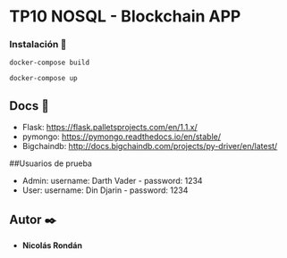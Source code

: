 # TP10 NOSQL - Blockchain APP

### Instalación 🔧

```
docker-compose build
```
```
docker-compose up
```

## Docs 📖
* Flask: https://flask.palletsprojects.com/en/1.1.x/
* pymongo: https://pymongo.readthedocs.io/en/stable/
* Bigchaindb: http://docs.bigchaindb.com/projects/py-driver/en/latest/

##Usuarios de prueba
* Admin: username: Darth Vader - password: 1234
* User: username: Din Djarin - password: 1234

## Autor ✒️
* **Nicolás Rondán**

